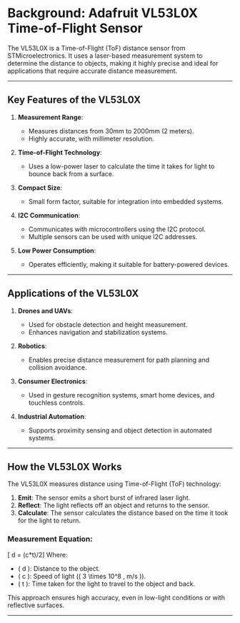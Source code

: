 # Background: Adafruit VL53L0X Time-of-Flight Sensor

The VL53L0X is a Time-of-Flight (ToF) distance sensor from STMicroelectronics. It uses a laser-based measurement system to determine the distance to objects, making it highly precise and ideal for applications that require accurate distance measurement.

---

## Key Features of the VL53L0X

1. **Measurement Range**:
   - Measures distances from 30mm to 2000mm (2 meters).
   - Highly accurate, with millimeter resolution.

2. **Time-of-Flight Technology**:
   - Uses a low-power laser to calculate the time it takes for light to bounce back from a surface.

3. **Compact Size**:
   - Small form factor, suitable for integration into embedded systems.

4. **I2C Communication**:
   - Communicates with microcontrollers using the I2C protocol.
   - Multiple sensors can be used with unique I2C addresses.

5. **Low Power Consumption**:
   - Operates efficiently, making it suitable for battery-powered devices.

---

## Applications of the VL53L0X

1. **Drones and UAVs**:
   - Used for obstacle detection and height measurement.
   - Enhances navigation and stabilization systems.

2. **Robotics**:
   - Enables precise distance measurement for path planning and collision avoidance.

3. **Consumer Electronics**:
   - Used in gesture recognition systems, smart home devices, and touchless controls.

4. **Industrial Automation**:
   - Supports proximity sensing and object detection in automated systems.

---

## How the VL53L0X Works

The VL53L0X measures distance using Time-of-Flight (ToF) technology:
1. **Emit**: The sensor emits a short burst of infrared laser light.
2. **Reflect**: The light reflects off an object and returns to the sensor.
3. **Calculate**: The sensor calculates the distance based on the time it took for the light to return.

### Measurement Equation:
[ d = (c*t)/2]
Where:
- \( d \): Distance to the object.
- \( c \): Speed of light (\( 3 \times 10^8 \, m/s \)).
- \( t \): Time taken for the light to travel to the object and back.

This approach ensures high accuracy, even in low-light conditions or with reflective surfaces.

---
